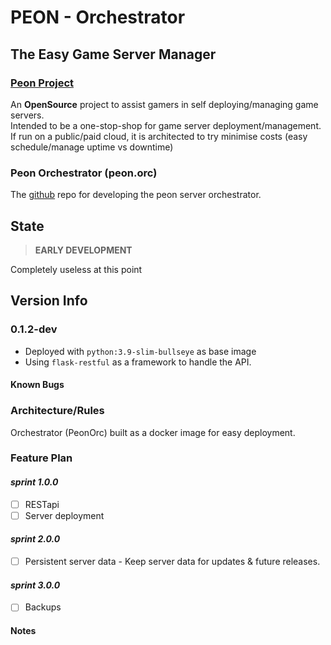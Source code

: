 # PEON - Orchestrator
## The Easy Game Server Manager

### [Peon Project](https://github.com/nox-noctua-consulting/peon)
An **OpenSource** project to assist gamers in self deploying/managing game servers.\
Intended to be a one-stop-shop for game server deployment/management.\
If run on a public/paid cloud, it is architected to try minimise costs (easy schedule/manage uptime vs downtime)

### Peon Orchestrator (peon.orc)

The [github](https://github.com/nox-noctua-consulting/peon-orc/) repo for developing the peon server orchestrator.

## State

> **EARLY DEVELOPMENT**

Completely useless at this point

## Version Info

### 0.1.2-dev
- Deployed with ``python:3.9-slim-bullseye`` as base image
- Using ``flask-restful`` as a framework to handle the API.
#### Known Bugs

### Architecture/Rules

Orchestrator (PeonOrc) built as a docker image for easy deployment.

### Feature Plan

#### *sprint 1.0.0*

- [ ] RESTapi
- [ ] Server deployment

#### *sprint 2.0.0*

- [ ] Persistent server data - Keep server data for updates & future releases.

#### *sprint 3.0.0*

- [ ] Backups

#### Notes
